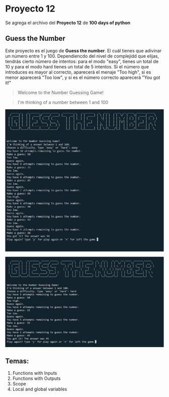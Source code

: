 # Proyecto 12
Se agrega el archivo del **Proyecto 12** de **100 days of python**

## Guess the Number 

Este proyecto es el juego de **Guess the number**. El cuál tienes que adivinar un número entre 1 y 100. Dependiencdo del nivel de complejidd que elijas, tendrás cierto número de intentos: para el modo "easy", tienes un total de 10 y para el modo hard tienes un total de 5 intentos. Si el número que introduces es mayor al correcto, aparecerá el menaje "Too high", si es menor aparecerá "Too low", y si es el número correcto aparecerá "You got it!"

> Welcome to the Number Guessing Game!

> I'm thinking of a number between 1 and 100

![Imagen de la consola al ejecutar el programa](/day_12/images/guess_the_number2.JPG)

![Imagen de la consola al ejecutar el programa](/day_12/images/guess_the_number.JPG)

## Temas:
1. Functions with Inputs
2. Functions with Outputs
3. Scope
4. Local and global variables